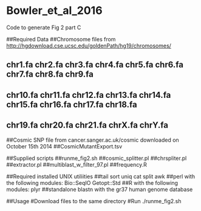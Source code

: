 # Bowler_et_al_2016
Code to generate Fig 2 part C

##Required Data
##Chromosome files from	http://hgdownload.cse.ucsc.edu/goldenPath/hg19/chromosomes/
## chr1.fa chr2.fa chr3.fa chr4.fa chr5.fa chr6.fa chr7.fa chr8.fa chr9.fa
## chr10.fa chr11.fa chr12.fa chr13.fa chr14.fa chr15.fa chr16.fa chr17.fa chr18.fa
## chr19.fa chr20.fa chr21.fa chrX.fa chrY.fa
##Cosmic SNP file from cancer.sanger.ac.uk/cosmic downloaded on October 15th 2014
##CosmicMutantExport.tsv

##Supplied scripts
##runme_fig2.sh
##cosmic_splitter.pl
##chrspliter.pl
##extractor.pl
##multiblast_w_filter_97.pl
##frequency.R

##Required installed UNIX utiliities
##tail sort uniq cat split awk
##perl with the following modules: Bio::SeqIO Getopt::Std
##R with the following modules: plyr
##standalone blastn with the gr37 human genome database

##Usage
#Download files to the same directory
#Run ./runme_fig2.sh
